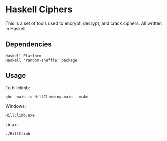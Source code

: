 # Haskell Ciphers

This is a set of tools used to encrypt, decrypt, and crack ciphers. All written in Haskell.

## Dependencies

```
Haskell Platform
Haskell 'random-shuffle' package
```

## Usage

To hillclimb:
```
ghc -main-is HillClimbing.main --make 
```
Windows:
```
HillClimb.exe
```
Linux:
```
./HillClimb
```
